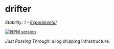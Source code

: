 # drifter

_Stability: 1 - [Experimental](https://github.com/tristanls/stability-index#stability-1---experimental)_

[![NPM version](https://badge.fury.io/js/drifter.png)](http://npmjs.org/package/drifter)

_Just Passing Through_: a log shipping infrastructure.
